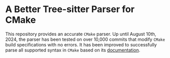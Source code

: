 # A Better Tree-sitter Parser for CMake

This repository provides an accurate `CMake` parser.
Up until August 10th, 2024, the parser has been tested on over 10,000 commits that modify `CMake` build specifications with no errors.
It has been improved to successfully parse all supported syntax in `CMake` based on its [documentation](https://cmake.org/cmake/help/v3.0/manual/cmake-language.7.html\#syntax).
